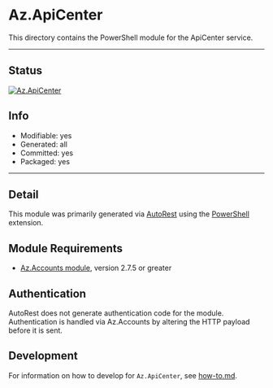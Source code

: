 <!-- region Generated -->
# Az.ApiCenter
This directory contains the PowerShell module for the ApiCenter service.

---
## Status
[![Az.ApiCenter](https://img.shields.io/powershellgallery/v/Az.ApiCenter.svg?style=flat-square&label=Az.ApiCenter "Az.ApiCenter")](https://www.powershellgallery.com/packages/Az.ApiCenter/)

## Info
- Modifiable: yes
- Generated: all
- Committed: yes
- Packaged: yes

---
## Detail
This module was primarily generated via [AutoRest](https://github.com/Azure/autorest) using the [PowerShell](https://github.com/Azure/autorest.powershell) extension.

## Module Requirements
- [Az.Accounts module](https://www.powershellgallery.com/packages/Az.Accounts/), version 2.7.5 or greater

## Authentication
AutoRest does not generate authentication code for the module. Authentication is handled via Az.Accounts by altering the HTTP payload before it is sent.

## Development
For information on how to develop for `Az.ApiCenter`, see [how-to.md](how-to.md).
<!-- endregion -->
